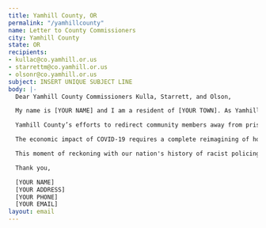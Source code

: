 ```yaml
---
title: Yamhill County, OR
permalink: "/yamhillcounty"
name: Letter to County Commissioners
city: Yamhill County
state: OR
recipients:
- kullac@co.yamhill.or.us
- starrettm@co.yamhill.or.us
- olsonr@co.yamhill.or.us
subject: INSERT UNIQUE SUBJECT LINE
body: |-
  Dear Yamhill County Commissioners Kulla, Starrett, and Olson,

  My name is [YOUR NAME] and I am a resident of [YOUR TOWN]. As Yamhill County finalizes the 2020-21 countywide budget, I want to express a concern for the amount of funding that is currently being allocated to the Yamhill County criminal justice program. The current approved 2020-2021 budget allocates 23 percent of the total budget to criminal justice, an increase of almost $500,000 from the 2019-2020 budget. Meanwhile, the Health and Human Services (HHS) approved budget for 2020-2021 is decreased by almost $5 million relative to last year. The reduction in HHS funding is particularly concerning because HHS is responsible for emergency response to COVID-19, which disproportionately impacts non-White communities. I understand that some of this funding is provided through the federal government for specific projects. Nevertheless, how we spend our public funds expresses our values as a county, and I do not believe that our city should continue to over-invest scarce resources in the Yamhill County Criminal Justice Department.

  Yamhill County’s efforts to redirect community members away from prison through the SMART sentencing project, and to reduce the impact of racial and economic status on release through the Pretrial Justice Program, are important first steps. However, these programs must be accompanied with investment in community-based and peer-led services and resources that address the root causes of crime like housing and economic insecurity. We must combat homelessness (which increased 47 percent in 2019) by reinvesting in programs like the Ending Homelessness Project. We must divert those with substance abuse issues away from the prison system by investing in drug prevention and treatment programs through Yamhill Valley Treatment and the Health and Human Services Department. Reallocating the Criminal Justice Program budget to programs like HHS, Community Services, and Culture and Recreation will improve public health and community safety.

  The economic impact of COVID-19 requires a complete reimagining of how we allocate county resources, and makes clear the necessity for prioritizing investments in communities’ health and well-being. The systems of policing and incarceration have no role in public health or safety; prisons and jails are vectors for the spread of COVID-19 and have always been antithetical to public health. Existing racial and economic disparities will only worsen in the wake of this ongoing crisis. We know that this virus is disproportionately affecting Black and Brown communities and that this disparity is caused by racist systems that affect how and when people receive care.

  This moment of reckoning with our nation's history of racist policing practices is an opportunity to rethink public safety in this county and reinvest in services that more effectively benefit our residents. We know that meeting the basic needs of our communities is the only way to ensure their health and safety.

  Thank you,

  [YOUR NAME]
  [YOUR ADDRESS]
  [YOUR PHONE]
  [YOUR EMAIL]
layout: email
---
```


